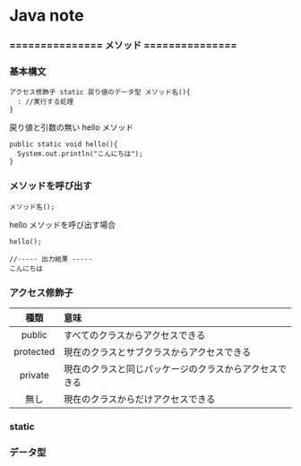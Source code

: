 # Java note

### =============== メソッド ===============

### 基本構文

```
アクセス修飾子 static 戻り値のデータ型 メソッド名(){
  : //実行する処理
}
```

戻り値と引数の無い hello メソッド

```
public static void hello(){
  System.out.println("こんにちは");
}
```

### メソッドを呼び出す

```
メソッド名();
```

hello メソッドを呼び出す場合

```
hello();

//----- 出力結果 -----
こんにちは
```

### アクセス修飾子

|   種類    | 意味                                                   |
| :-------: | :----------------------------------------------------- |
|  public   | すべてのクラスからアクセスできる                       |
| protected | 現在のクラスとサブクラスからアクセスできる             |
|  private  | 現在のクラスと同じパッケージのクラスからアクセスできる |
|   無し    | 現在のクラスからだけアクセスできる                     |

### static

### データ型
